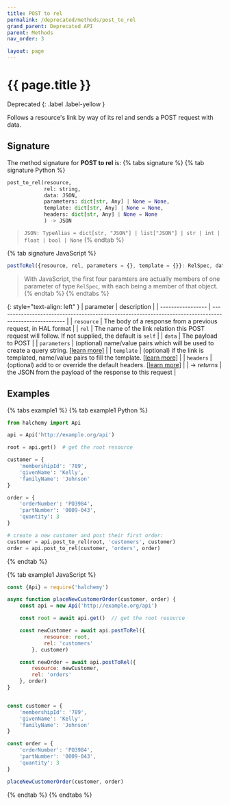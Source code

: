 ```yaml
---
title: POST to rel
permalink: /deprecated/methods/post_to_rel
grand_parent: Deprecated API
parent: Methods
nav_order: 3

layout: page
---
```

# {{ page.title }}
Deprecated
{: .label .label-yellow }

Follows a resource's link by way of its rel and sends a POST request with data.

## Signature
The method signature for **POST to rel** is:
{% tabs signature %}
{% tab signature Python %}
```python
post_to_rel(resource,
            rel: string,
            data: JSON,
            parameters: dict[str, Any] | None = None,
            template: dict[str, Any] | None = None,
            headers: dict[str, Any] | None = None
            ) -> JSON
``` 
> `JSON: TypeAlias = dict[str, "JSON"] | list["JSON"] | str | int | float | bool | None`
{% endtab %}

{% tab signature JavaScript %}
```javascript
postToRel({resource, rel, parameters = {}, template = {}}: RelSpec, data: {}, headers = {}): Promise<any>
```
> With JavaScript, the first four paramters are actually members of one parameter of type `RelSpec`, with each being a member of that object.
{% endtab %}
{% endtabs %}

{: style="text-align: left" } 
| parameter         | description                                                                                            |
| ----------------- | ------------------------------------------------------------------------------------------------------ |
| `resource`        | The body of a response from a previous request, in HAL format                                          |
| `rel`             | The name of the link relation this POST request will follow.  If not supplied, the default is `self`   |
| `data`            | The payload to POST                                                                                    |
| `parameters`      | (optional) name/value pairs which will be used to create a query string. [[learn more]](/parameters)   |
| `template`        | (optional) if the link is templated, name/value pairs to fill the template. [[learn more]](/templates) |
| `headers`         | (optional) add to or override the default headers. [[learn more]](/headers)                            |
| -> *returns*      | the JSON from the payload of the response to this request                                              |


## Examples
{% tabs example1 %}
{% tab example1 Python %}
```python
from halchemy import Api

api = Api('http://example.org/api')

root = api.get()  # get the root resource

customer = {
    'membershipId': '789',
    'givenName': 'Kelly',
    'familyName': 'Johnson'
}

order = {
    'orderNumber': 'PO3984',
    'partNumber': '0009-043',
    'quantity': 3
}

# create a new customer and post their first order:
customer = api.post_to_rel(root, 'customers', customer)
order = api.post_to_rel(customer, 'orders', order)

```
{% endtab %}

{% tab example1 JavaScript %}
```javascript
const {Api} = require('halchemy')

async function placeNewCustomerOrder(customer, order) {
    const api = new Api('http://example.org/api')

    const root = await api.get()  // get the root resource

    const newCustomer = await api.postToRel({
            resource: root,
            rel: 'customers'
        }, customer)

    const newOrder = await api.postToRel({
        resource: newCustomer,
        rel: 'orders'
    }, order)
}


const customer = {
    'membershipId': '789',
    'givenName': 'Kelly',
    'familyName': 'Johnson'
}

const order = {
    'orderNumber': 'PO3984',
    'partNumber': '0009-043',
    'quantity': 3
}

placeNewCustomerOrder(customer, order)
```
{% endtab %}
{% endtabs %}
